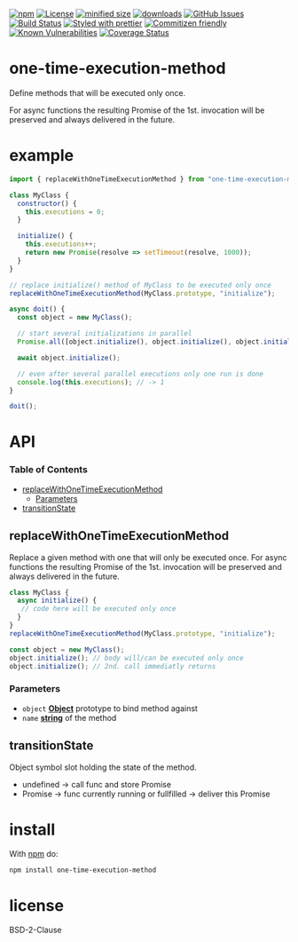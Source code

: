 [![npm](https://img.shields.io/npm/v/one-time-execution-method.svg)](https://www.npmjs.com/package/one-time-execution-method)
[![License](https://img.shields.io/badge/License-BSD%203--Clause-blue.svg)](https://opensource.org/licenses/BSD-3-Clause)
[![minified size](https://badgen.net/bundlephobia/min/one-time-execution-method)](https://bundlephobia.com/result?p=one-time-execution-method)
[![downloads](http://img.shields.io/npm/dm/one-time-execution-method.svg?style=flat-square)](https://npmjs.org/package/one-time-execution-method)
[![GitHub Issues](https://img.shields.io/github/issues/arlac77/one-time-execution-method.svg?style=flat-square)](https://github.com/arlac77/one-time-execution-method/issues)
[![Build Status](https://img.shields.io/endpoint.svg?url=https%3A%2F%2Factions-badge.atrox.dev%2Farlac77%2Fone-time-execution-method%2Fbadge\&style=flat)](https://actions-badge.atrox.dev/arlac77/one-time-execution-method/goto)
[![Styled with prettier](https://img.shields.io/badge/styled_with-prettier-ff69b4.svg)](https://github.com/prettier/prettier)
[![Commitizen friendly](https://img.shields.io/badge/commitizen-friendly-brightgreen.svg)](http://commitizen.github.io/cz-cli/)
[![Known Vulnerabilities](https://snyk.io/test/github/arlac77/one-time-execution-method/badge.svg)](https://snyk.io/test/github/arlac77/one-time-execution-method)
[![Coverage Status](https://coveralls.io/repos/arlac77/one-time-execution-method/badge.svg)](https://coveralls.io/github/arlac77/one-time-execution-method)

# one-time-execution-method

Define methods that will be executed only once.

For async functions the resulting Promise of the 1st. invocation will be preserved and always delivered in the future.

# example

<!-- skip-example -->

```javascript
import { replaceWithOneTimeExecutionMethod } from "one-time-execution-method";

class MyClass {
  constructor() {
    this.executions = 0;
  }

  initialize() {
    this.executions++;
    return new Promise(resolve => setTimeout(resolve, 1000));
  }
}

// replace initialize() method of MyClass to be executed only once
replaceWithOneTimeExecutionMethod(MyClass.prototype, "initialize");

async doit() {
  const object = new MyClass();

  // start several initializations in parallel
  Promise.all([object.initialize(), object.initialize(), object.initialize()]);

  await object.initialize();

  // even after several parallel executions only one run is done
  console.log(this.executions); // -> 1
}

doit();
```

# API

<!-- Generated by documentation.js. Update this documentation by updating the source code. -->

### Table of Contents

*   [replaceWithOneTimeExecutionMethod](#replacewithonetimeexecutionmethod)
    *   [Parameters](#parameters)
*   [transitionState](#transitionstate)

## replaceWithOneTimeExecutionMethod

Replace a given method with one that will only be executed once.
For async functions the resulting Promise of the 1st. invocation
will be preserved and always delivered in the future.

```js
class MyClass {
  async initialize() {
   // code here will be executed only once
  }
}
replaceWithOneTimeExecutionMethod(MyClass.prototype, "initialize");

const object = new MyClass();
object.initialize(); // body will/can be executed only once
object.initialize(); // 2nd. call immediatly returns
```

### Parameters

*   `object` **[Object](https://developer.mozilla.org/docs/Web/JavaScript/Reference/Global_Objects/Object)** prototype to bind method against
*   `name` **[string](https://developer.mozilla.org/docs/Web/JavaScript/Reference/Global_Objects/String)** of the method

## transitionState

Object symbol slot holding the state of the method.

*   undefined -> call func and store Promise
*   Promise   -> func currently running or fullfilled -> deliver this Promise

# install

With [npm](http://npmjs.org) do:

```shell
npm install one-time-execution-method
```

# license

BSD-2-Clause
